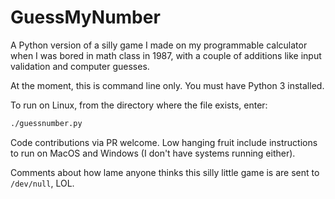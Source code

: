 # GuessMyNumber
A Python version of a silly game I made on my programmable calculator when I was bored in math class in 1987, with a couple of additions like input validation and computer guesses.

At the moment, this is command line only. You must have Python 3 installed.

To run on Linux, from the directory where the file exists, enter:
```bash
./guessnumber.py
```

Code contributions via PR welcome. Low hanging fruit include instructions to run on MacOS and Windows (I don't have systems running either).

Comments about how lame anyone thinks this silly little game is are sent to `/dev/null`, LOL.
